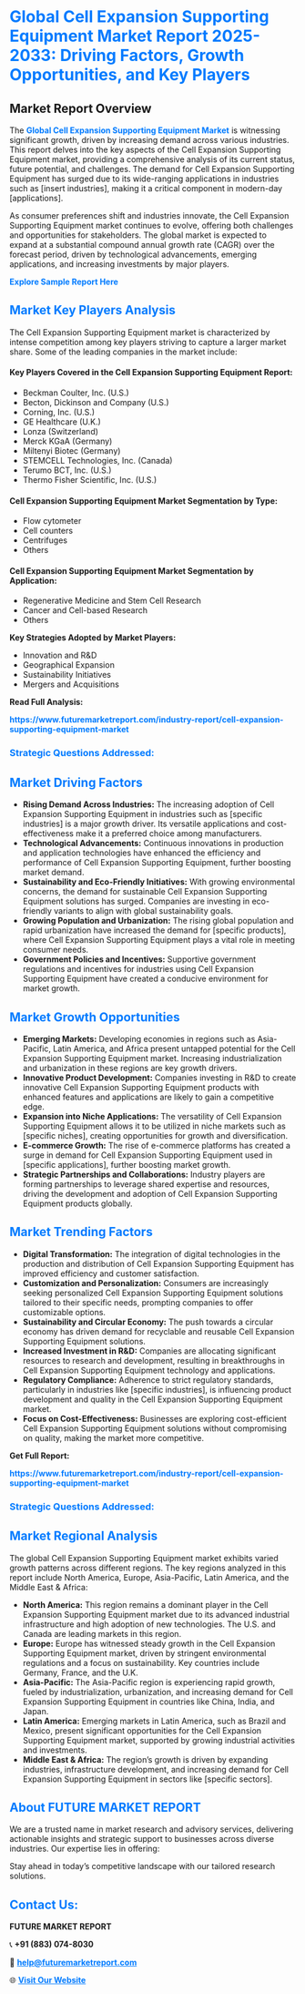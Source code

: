 <h1 style="color: #007BFF;">Global Cell Expansion Supporting Equipment Market Report 2025-2033: Driving Factors, Growth Opportunities, and Key Players</h1>

<section id="overview">
<h2>Market Report Overview</h2>
<p>The <a href="https://www.futuremarketreport.com/industry-report/cell-expansion-supporting-equipment-market" style="color: #007BFF; text-decoration: none;"><strong>Global Cell Expansion Supporting Equipment Market</strong></a> is witnessing significant growth, driven by increasing demand across various industries. This report delves into the key aspects of the Cell Expansion Supporting Equipment market, providing a comprehensive analysis of its current status, future potential, and challenges. The demand for Cell Expansion Supporting Equipment has surged due to its wide-ranging applications in industries such as [insert industries], making it a critical component in modern-day [applications].</p>
<p>As consumer preferences shift and industries innovate, the Cell Expansion Supporting Equipment market continues to evolve, offering both challenges and opportunities for stakeholders. The global market is expected to expand at a substantial compound annual growth rate (CAGR) over the forecast period, driven by technological advancements, emerging applications, and increasing investments by major players.</p>
</section>

<section id="overview">
<p><a href="https://www.futuremarketreport.com/request-sample/reportId=85048" style="color: #007BFF; text-decoration: none;"><strong>Explore Sample Report Here</strong></a></p>
</section>

<section id="key-players">
<h2 style="color: #007BFF;">Market Key Players Analysis</h2>
<p>The Cell Expansion Supporting Equipment market is characterized by intense competition among key players striving to capture a larger market share. Some of the leading companies in the market include:</p>
<h4>Key Players Covered in the Cell Expansion Supporting Equipment Report:</h4>
<ul><li>Beckman Coulter, Inc. (U.S.)</li><li>Becton, Dickinson and Company (U.S.)</li><li>Corning, Inc. (U.S.)</li><li>GE Healthcare (U.K.)</li><li>Lonza (Switzerland)</li><li>Merck KGaA (Germany)</li><li>Miltenyi Biotec (Germany)</li><li>STEMCELL Technologies, Inc. (Canada)</li><li>Terumo BCT, Inc. (U.S.)</li><li>Thermo Fisher Scientific, Inc. (U.S.)</li></ul>
<h4>Cell Expansion Supporting Equipment Market Segmentation by Type:</h4>
<ul><li>Flow cytometer</li><li>Cell counters</li><li>Centrifuges</li><li>Others</li></ul>

<h4>Cell Expansion Supporting Equipment Market Segmentation by Application:</h4>
<ul><li>Regenerative Medicine and Stem Cell Research</li><li>Cancer and Cell-based Research</li><li>Others</li></ul>
<p><strong>Key Strategies Adopted by Market Players:</strong></p>
<ul>
<li>Innovation and R&D</li>
<li>Geographical Expansion</li>
<li>Sustainability Initiatives</li>
<li>Mergers and Acquisitions</li>
</ul>
</section>

<section>
<p><strong>Read Full Analysis: </strong></p><a href="https://www.futuremarketreport.com/industry-report/cell-expansion-supporting-equipment-market" style="color: #007BFF; text-decoration: none;"><strong>https://www.futuremarketreport.com/industry-report/cell-expansion-supporting-equipment-market</strong></a>
<h3 style="color: #007BFF;">Strategic Questions Addressed:</h3>
</section>

<section id="driving-factors">
<h2 style="color: #007BFF;">Market Driving Factors</h2>
<ul>
<li><strong>Rising Demand Across Industries:</strong> The increasing adoption of Cell Expansion Supporting Equipment in industries such as [specific industries] is a major growth driver. Its versatile applications and cost-effectiveness make it a preferred choice among manufacturers.</li>
<li><strong>Technological Advancements:</strong> Continuous innovations in production and application technologies have enhanced the efficiency and performance of Cell Expansion Supporting Equipment, further boosting market demand.</li>
<li><strong>Sustainability and Eco-Friendly Initiatives:</strong> With growing environmental concerns, the demand for sustainable Cell Expansion Supporting Equipment solutions has surged. Companies are investing in eco-friendly variants to align with global sustainability goals.</li>
<li><strong>Growing Population and Urbanization:</strong> The rising global population and rapid urbanization have increased the demand for [specific products], where Cell Expansion Supporting Equipment plays a vital role in meeting consumer needs.</li>
<li><strong>Government Policies and Incentives:</strong> Supportive government regulations and incentives for industries using Cell Expansion Supporting Equipment have created a conducive environment for market growth.</li>
</ul>
</section>

<section id="growth-opportunities">
<h2 style="color: #007BFF;">Market Growth Opportunities</h2>
<ul>
<li><strong>Emerging Markets:</strong> Developing economies in regions such as Asia-Pacific, Latin America, and Africa present untapped potential for the Cell Expansion Supporting Equipment market. Increasing industrialization and urbanization in these regions are key growth drivers.</li>
<li><strong>Innovative Product Development:</strong> Companies investing in R&D to create innovative Cell Expansion Supporting Equipment products with enhanced features and applications are likely to gain a competitive edge.</li>
<li><strong>Expansion into Niche Applications:</strong> The versatility of Cell Expansion Supporting Equipment allows it to be utilized in niche markets such as [specific niches], creating opportunities for growth and diversification.</li>
<li><strong>E-commerce Growth:</strong> The rise of e-commerce platforms has created a surge in demand for Cell Expansion Supporting Equipment used in [specific applications], further boosting market growth.</li>
<li><strong>Strategic Partnerships and Collaborations:</strong> Industry players are forming partnerships to leverage shared expertise and resources, driving the development and adoption of Cell Expansion Supporting Equipment products globally.</li>
</ul>
</section>

<section id="trending-factors">
<h2 style="color: #007BFF;">Market Trending Factors</h2>
<ul>
<li><strong>Digital Transformation:</strong> The integration of digital technologies in the production and distribution of Cell Expansion Supporting Equipment has improved efficiency and customer satisfaction.</li>
<li><strong>Customization and Personalization:</strong> Consumers are increasingly seeking personalized Cell Expansion Supporting Equipment solutions tailored to their specific needs, prompting companies to offer customizable options.</li>
<li><strong>Sustainability and Circular Economy:</strong> The push towards a circular economy has driven demand for recyclable and reusable Cell Expansion Supporting Equipment solutions.</li>
<li><strong>Increased Investment in R&D:</strong> Companies are allocating significant resources to research and development, resulting in breakthroughs in Cell Expansion Supporting Equipment technology and applications.</li>
<li><strong>Regulatory Compliance:</strong> Adherence to strict regulatory standards, particularly in industries like [specific industries], is influencing product development and quality in the Cell Expansion Supporting Equipment market.</li>
<li><strong>Focus on Cost-Effectiveness:</strong> Businesses are exploring cost-efficient Cell Expansion Supporting Equipment solutions without compromising on quality, making the market more competitive.</li>
</ul>
</section>

<section>
<p><strong>Get Full Report: </strong></p><a href="https://www.futuremarketreport.com/industry-report/cell-expansion-supporting-equipment-market" style="color: #007BFF; text-decoration: none;"><strong>https://www.futuremarketreport.com/industry-report/cell-expansion-supporting-equipment-market</strong></a>
<h3 style="color: #007BFF;">Strategic Questions Addressed:</h3>
</section>


<section id="regional-analysis">
<h2 style="color: #007BFF;">Market Regional Analysis</h2>
<p>The global Cell Expansion Supporting Equipment market exhibits varied growth patterns across different regions. The key regions analyzed in this report include North America, Europe, Asia-Pacific, Latin America, and the Middle East & Africa:</p>
<ul>
<li><strong>North America:</strong> This region remains a dominant player in the Cell Expansion Supporting Equipment market due to its advanced industrial infrastructure and high adoption of new technologies. The U.S. and Canada are leading markets in this region.</li>
<li><strong>Europe:</strong> Europe has witnessed steady growth in the Cell Expansion Supporting Equipment market, driven by stringent environmental regulations and a focus on sustainability. Key countries include Germany, France, and the U.K.</li>
<li><strong>Asia-Pacific:</strong> The Asia-Pacific region is experiencing rapid growth, fueled by industrialization, urbanization, and increasing demand for Cell Expansion Supporting Equipment in countries like China, India, and Japan.</li>
<li><strong>Latin America:</strong> Emerging markets in Latin America, such as Brazil and Mexico, present significant opportunities for the Cell Expansion Supporting Equipment market, supported by growing industrial activities and investments.</li>
<li><strong>Middle East & Africa:</strong> The region’s growth is driven by expanding industries, infrastructure development, and increasing demand for Cell Expansion Supporting Equipment in sectors like [specific sectors].</li>
</ul>
</section>

<footer>
<h2 style="color: #007BFF;">About FUTURE MARKET REPORT</h2>
<p>We are a trusted name in market research and advisory services, delivering actionable insights and strategic support to businesses across diverse industries. Our expertise lies in offering:</p>

<p>Stay ahead in today’s competitive landscape with our tailored research solutions.</p>

<h2 style="color: #007BFF;">Contact Us:</h2>
<p><strong>FUTURE MARKET REPORT</strong></p>
<p>📞 <strong>+91 (883) 074-8030</strong></p>
<p>📧 <strong><a href="mailto:help@futuremarketreport.com" style="color: #007BFF;">help@futuremarketreport.com</a></strong></p>
<p>🌐 <strong><a href="https://www.futuremarketreport.com/" style="color: #007BFF;">Visit Our Website</a></strong></p>
</footer>